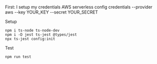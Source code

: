 

First: I setup my credentials AWS
serverless config credentials --provider aws --key YOUR_KEY --secret YOUR_SECRET

Setup

```console
npm i ts-node ts-node-dev
npm i -D jest ts-jest @types/jest
npx ts-jest config:init
```

Test
```console
npm run test
```

